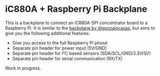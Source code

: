 # iC880A + Raspberry Pi Backplane

This is a backplane to connect an iC880A-SPI concentrator board to a Raspberry
Pi. It is similar to the [backplane by
@gonzalocasas](https://github.com/gonzalocasas/ic880a-backplane), but aims to
give you the following additional features:

- Give you access to the full Raspberry Pi pinout
- Separate pin header for power input (5V/GND)
- Separate pin header for I²C based sensors (SDA/SCL/GND/3.3V/5V)
- Separate pin header for serial communication (RX/TX)

Work in progress.
